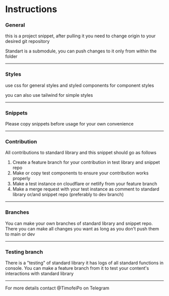 <h1>Instructions</h1>

<h3>General</h2>

this is a project snippet, after pulling it you need to change origin to your desired git repository

Standart is a submodule, you can push changes to it only from within the folder

----
<h3>Styles</h2>

use css for general styles and styled components for component styles

you can also use tailwind for simple styles

----
<h3>Snippets</h3>

Please copy snippets before usage for your own convenience

----
<h3>Contribution</h3>

All contributions to standard library and this snippet should go as follows

1. Create a feature branch for your contribution in test library and snippet repo
2. Make or copy test components to ensure your contribution works properly
3. Make a test instance on cloudflare or netlify from your feature branch
4. Make a merge request with your test instance as comment to standard library or/and snippet repo (preferably to dev branch)

----
<h3>Branches</h3>
You can make your own branches of standard library and snippet repo. There you can make all changes you want as long as you don't push them to main or dev

----
<h3>Testing branch</h3>

There is a "testing" of standard library it has logs of all standard functions in console.
You can make a feature branch from it to test your content's interactions with standard library

----

For more details contact @TimofeiPo on Telegram
